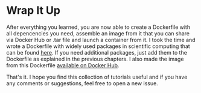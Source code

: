 # Wrap It Up

After everything you learned, you are now able to create a Dockerfile with all depencencies you need, assemble an image from it that you can share via Docker Hub or .tar file and launch a container from it. I took the time and wrote a Dockerfile with widely used packages in scientific computing that can be found [here](./Dockerfile). If you need additional packages, just add them to the Dockerfile as explained in the previous chapters. I also made the image from this Dockerfile [available on Docker Hub](https://hub.docker.com/repository/docker/brenerrr/base_scientific/general).


That's it. I hope you find this collection of tutorials useful and if you have any comments or suggestions, feel free to open a new issue.